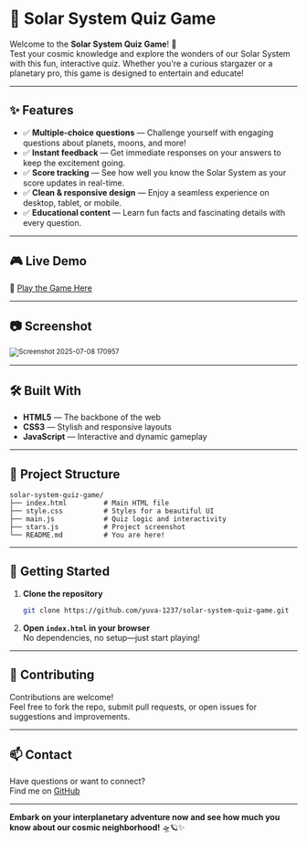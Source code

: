 # 🌌 Solar System Quiz Game

Welcome to the **Solar System Quiz Game**! 🚀  
Test your cosmic knowledge and explore the wonders of our Solar System with this fun, interactive quiz. Whether you're a curious stargazer or a planetary pro, this game is designed to entertain and educate!

---

## ✨ Features

- ✅ **Multiple-choice questions** — Challenge yourself with engaging questions about planets, moons, and more!
- ✅ **Instant feedback** — Get immediate responses on your answers to keep the excitement going.
- ✅ **Score tracking** — See how well you know the Solar System as your score updates in real-time.
- ✅ **Clean & responsive design** — Enjoy a seamless experience on desktop, tablet, or mobile.
- ✅ **Educational content** — Learn fun facts and fascinating details with every question.

---

## 🎮 Live Demo

🔗 [Play the Game Here](https://solar-system-quiz-web.vercel.app/)  

---

## 📷 Screenshot
 
<sub>![Screenshot 2025-07-08 170957](https://github.com/user-attachments/assets/8383948d-e701-4904-b606-cec3e158260a)
</sub>

---

## 🛠️ Built With

- **HTML5** — The backbone of the web
- **CSS3** — Stylish and responsive layouts
- **JavaScript** — Interactive and dynamic gameplay

---

## 📁 Project Structure

```
solar-system-quiz-game/
├── index.html         # Main HTML file
├── style.css          # Styles for a beautiful UI
├── main.js            # Quiz logic and interactivity
├── stars.js           # Project screenshot
└── README.md          # You are here!
```

---

## 🚀 Getting Started

1. **Clone the repository**
    ```bash
    git clone https://github.com/yuva-1237/solar-system-quiz-game.git
    ```
2. **Open `index.html` in your browser**  
   No dependencies, no setup—just start playing!

---

## 🌟 Contributing

Contributions are welcome!  
Feel free to fork the repo, submit pull requests, or open issues for suggestions and improvements.

---

## 📫 Contact

Have questions or want to connect?  
Find me on [GitHub](https://github.com/yuva-1237)

---

**Embark on your interplanetary adventure now and see how much you know about our cosmic neighborhood!** 🛸🪐✨
